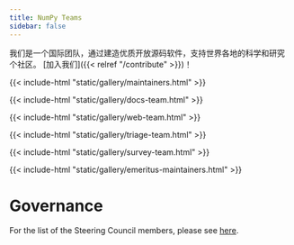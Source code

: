```yaml
---
title: NumPy Teams
sidebar: false
---
```


我们是一个国际团队，通过建造优质开放源码软件，支持世界各地的科学和研究 个社区。 [加入我们]({{< relref "/contribute" >}})！

{{< include-html "static/gallery/maintainers.html" >}}

{{< include-html "static/gallery/docs-team.html" >}}

{{< include-html "static/gallery/web-team.html" >}}

{{< include-html "static/gallery/triage-team.html" >}}

{{< include-html "static/gallery/survey-team.html" >}}

{{< include-html "static/gallery/emeritus-maintainers.html" >}}

# Governance

For the list of the Steering Council members, please see [here](https://numpy.org/about/).
